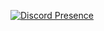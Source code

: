 [![Discord Presence](https://lanyard.cnrad.dev/api/1153068644725690551)](https://discord.com/users/1153068644725690551)
